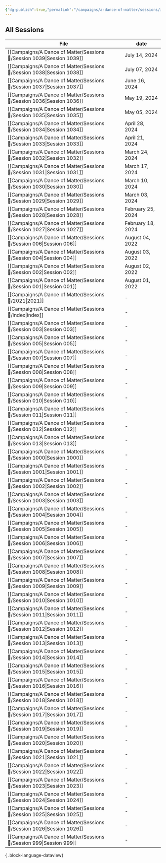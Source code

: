 ```yaml
---
{"dg-publish":true,"permalink":"/campaigns/a-dance-of-matter/sessions/index/"}
---
```



## All Sessions
| File                                                                      | date              |
| ------------------------------------------------------------------------- | ----------------- |
| [[Campaigns/A Dance of Matter/Sessions 📝/Session 1039\|Session 1039]] | July 14, 2024     |
| [[Campaigns/A Dance of Matter/Sessions 📝/Session 1038\|Session 1038]] | July 07, 2024     |
| [[Campaigns/A Dance of Matter/Sessions 📝/Session 1037\|Session 1037]] | June 16, 2024     |
| [[Campaigns/A Dance of Matter/Sessions 📝/Session 1036\|Session 1036]] | May 19, 2024      |
| [[Campaigns/A Dance of Matter/Sessions 📝/Session 1035\|Session 1035]] | May 05, 2024      |
| [[Campaigns/A Dance of Matter/Sessions 📝/Session 1034\|Session 1034]] | April 28, 2024    |
| [[Campaigns/A Dance of Matter/Sessions 📝/Session 1033\|Session 1033]] | April 21, 2024    |
| [[Campaigns/A Dance of Matter/Sessions 📝/Session 1032\|Session 1032]] | March 24, 2024    |
| [[Campaigns/A Dance of Matter/Sessions 📝/Session 1031\|Session 1031]] | March 17, 2024    |
| [[Campaigns/A Dance of Matter/Sessions 📝/Session 1030\|Session 1030]] | March 10, 2024    |
| [[Campaigns/A Dance of Matter/Sessions 📝/Session 1029\|Session 1029]] | March 03, 2024    |
| [[Campaigns/A Dance of Matter/Sessions 📝/Session 1028\|Session 1028]] | February 25, 2024 |
| [[Campaigns/A Dance of Matter/Sessions 📝/Session 1027\|Session 1027]] | February 18, 2024 |
| [[Campaigns/A Dance of Matter/Sessions 📝/Session 006\|Session 006]]   | August 04, 2022   |
| [[Campaigns/A Dance of Matter/Sessions 📝/Session 004\|Session 004]]   | August 03, 2022   |
| [[Campaigns/A Dance of Matter/Sessions 📝/Session 002\|Session 002]]   | August 02, 2022   |
| [[Campaigns/A Dance of Matter/Sessions 📝/Session 001\|Session 001]]   | August 01, 2022   |
| [[Campaigns/A Dance of Matter/Sessions 📝/2021\|2021]]                 | \-                |
| [[Campaigns/A Dance of Matter/Sessions 📝/index\|index]]               | \-                |
| [[Campaigns/A Dance of Matter/Sessions 📝/Session 003\|Session 003]]   | \-                |
| [[Campaigns/A Dance of Matter/Sessions 📝/Session 005\|Session 005]]   | \-                |
| [[Campaigns/A Dance of Matter/Sessions 📝/Session 007\|Session 007]]   | \-                |
| [[Campaigns/A Dance of Matter/Sessions 📝/Session 008\|Session 008]]   | \-                |
| [[Campaigns/A Dance of Matter/Sessions 📝/Session 009\|Session 009]]   | \-                |
| [[Campaigns/A Dance of Matter/Sessions 📝/Session 010\|Session 010]]   | \-                |
| [[Campaigns/A Dance of Matter/Sessions 📝/Session 011\|Session 011]]   | \-                |
| [[Campaigns/A Dance of Matter/Sessions 📝/Session 012\|Session 012]]   | \-                |
| [[Campaigns/A Dance of Matter/Sessions 📝/Session 013\|Session 013]]   | \-                |
| [[Campaigns/A Dance of Matter/Sessions 📝/Session 1000\|Session 1000]] | \-                |
| [[Campaigns/A Dance of Matter/Sessions 📝/Session 1001\|Session 1001]] | \-                |
| [[Campaigns/A Dance of Matter/Sessions 📝/Session 1002\|Session 1002]] | \-                |
| [[Campaigns/A Dance of Matter/Sessions 📝/Session 1003\|Session 1003]] | \-                |
| [[Campaigns/A Dance of Matter/Sessions 📝/Session 1004\|Session 1004]] | \-                |
| [[Campaigns/A Dance of Matter/Sessions 📝/Session 1005\|Session 1005]] | \-                |
| [[Campaigns/A Dance of Matter/Sessions 📝/Session 1006\|Session 1006]] | \-                |
| [[Campaigns/A Dance of Matter/Sessions 📝/Session 1007\|Session 1007]] | \-                |
| [[Campaigns/A Dance of Matter/Sessions 📝/Session 1008\|Session 1008]] | \-                |
| [[Campaigns/A Dance of Matter/Sessions 📝/Session 1009\|Session 1009]] | \-                |
| [[Campaigns/A Dance of Matter/Sessions 📝/Session 1010\|Session 1010]] | \-                |
| [[Campaigns/A Dance of Matter/Sessions 📝/Session 1011\|Session 1011]] | \-                |
| [[Campaigns/A Dance of Matter/Sessions 📝/Session 1012\|Session 1012]] | \-                |
| [[Campaigns/A Dance of Matter/Sessions 📝/Session 1013\|Session 1013]] | \-                |
| [[Campaigns/A Dance of Matter/Sessions 📝/Session 1014\|Session 1014]] | \-                |
| [[Campaigns/A Dance of Matter/Sessions 📝/Session 1015\|Session 1015]] | \-                |
| [[Campaigns/A Dance of Matter/Sessions 📝/Session 1016\|Session 1016]] | \-                |
| [[Campaigns/A Dance of Matter/Sessions 📝/Session 1018\|Session 1018]] | \-                |
| [[Campaigns/A Dance of Matter/Sessions 📝/Session 1017\|Session 1017]] | \-                |
| [[Campaigns/A Dance of Matter/Sessions 📝/Session 1019\|Session 1019]] | \-                |
| [[Campaigns/A Dance of Matter/Sessions 📝/Session 1020\|Session 1020]] | \-                |
| [[Campaigns/A Dance of Matter/Sessions 📝/Session 1021\|Session 1021]] | \-                |
| [[Campaigns/A Dance of Matter/Sessions 📝/Session 1022\|Session 1022]] | \-                |
| [[Campaigns/A Dance of Matter/Sessions 📝/Session 1023\|Session 1023]] | \-                |
| [[Campaigns/A Dance of Matter/Sessions 📝/Session 1024\|Session 1024]] | \-                |
| [[Campaigns/A Dance of Matter/Sessions 📝/Session 1025\|Session 1025]] | \-                |
| [[Campaigns/A Dance of Matter/Sessions 📝/Session 1026\|Session 1026]] | \-                |
| [[Campaigns/A Dance of Matter/Sessions 📝/Session 999\|Session 999]]   | \-                |

{ .block-language-dataview}